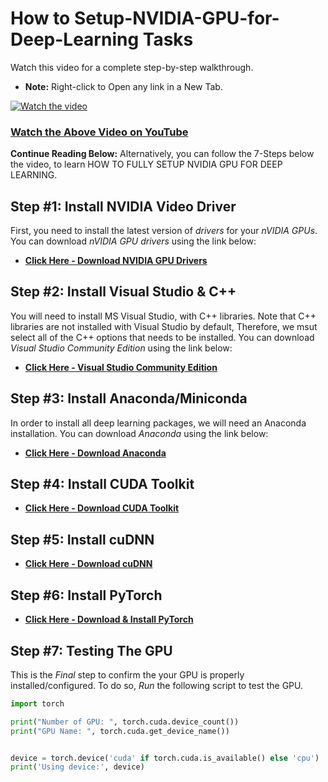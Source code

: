 # How to Setup-NVIDIA-GPU-for-Deep-Learning Tasks

Watch this video for a complete step-by-step walkthrough. 
- **Note:** Right-click to Open any link in a New Tab.

[![Watch the video](https://img.youtube.com/vi/zhoA3k6II5I/maxresdefault.jpg)](https://youtu.be/zhoA3k6II5I)
### [Watch the Above Video on YouTube](https://youtu.be/zhoA3k6II5I)

**Continue Reading Below:** Alternatively, you can follow the 7-Steps below the video, to learn HOW TO FULLY SETUP NVIDIA GPU FOR DEEP LEARNING.

## Step #1: Install NVIDIA Video Driver

First, you need to install the latest version of *drivers* for your *nVIDIA GPUs*. 
You can download *nVIDIA GPU drivers* using the link below: 
 - **[Click Here - Download NVIDIA GPU Drivers](https://www.nvidia.com/Download/index.aspx)**
 <!-- - **<a href="https://www.nvidia.com/Download/index.aspx" target="blank">Click Here - Download NVIDIA GPU Drivers</a>**-->

## Step #2: Install Visual Studio & C++

You will need to install MS Visual Studio, with C++ libraries. 
Note that C++ libraries are not installed with Visual Studio by default, Therefore, we msut select all of the C++ options that needs to be installed.
You can download *Visual Studio Community Edition* using the link below: 
 - **[Click Here - Visual Studio Community Edition](https://visualstudio.microsoft.com/vs/community/)**
 <!-- - **<a href="https://visualstudio.microsoft.com/vs/community/" target="_blank">Click Here - Visual Studio Community Edition</a>** -->

## Step #3: Install Anaconda/Miniconda

In order to install all deep learning packages, we will need an Anaconda installation. 
You can download *Anaconda* using the link below: 
 - **[Click Here - Download Anaconda](https://www.anaconda.com/download/success)**
 <!-- - **<a href="https://www.anaconda.com/download/success" target="blank">Click Here - Download Anaconda</a>**-->

## Step #4: Install CUDA Toolkit

 - **[Click Here - Download CUDA Toolkit](https://developer.nvidia.com/cuda-toolkit-archive)**
 <!-- - **<a href="https://developer.nvidia.com/cuda-toolkit-archive" target="blank">Click Here - Download CUDA Toolkit</a>**-->

## Step #5: Install cuDNN

 - **[Click Here - Download cuDNN](https://developer.nvidia.com/rdp/cudnn-archive)**
 <!-- - **<a href="https://developer.nvidia.com/rdp/cudnn-archive" target="blank">Click Here - Download cuDNN</a>**-->


## Step #6: Install PyTorch 

 - **[Click Here - Download & Install PyTorch](https://pytorch.org/get-started/locally/)**
 <!-- - **<a href="https://pytorch.org/get-started/locally/" target="blank">Click Here - Download & Install PyTorch</a>**-->




## Step #7: Testing The GPU
This is the *Final* step to confirm the your GPU is properly installed/configured. To do so, *Run* the following script to test the GPU.

```python
import torch

print("Number of GPU: ", torch.cuda.device_count())
print("GPU Name: ", torch.cuda.get_device_name())


device = torch.device('cuda' if torch.cuda.is_available() else 'cpu')
print('Using device:', device)
```
